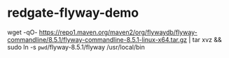 # redgate-flyway-demo

wget -qO- https://repo1.maven.org/maven2/org/flywaydb/flyway-commandline/8.5.1/flyway-commandline-8.5.1-linux-x64.tar.gz | tar xvz && sudo ln -s `pwd`/flyway-8.5.1/flyway /usr/local/bin
